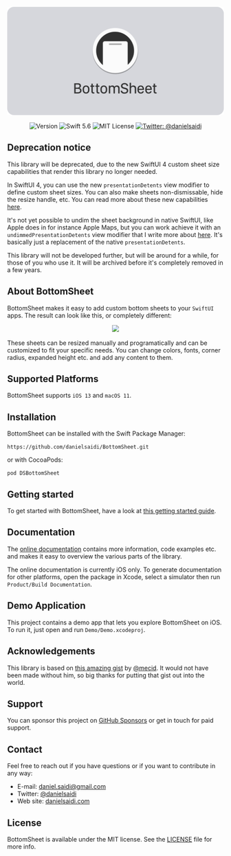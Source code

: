 <p align="center">
    <img src ="Resources/Logo.png" alt="BottomSheet Logo" title="BottomSheet" width=600 />
</p>

<p align="center">
    <img src="https://img.shields.io/github/v/release/danielsaidi/BottomSheet?color=%2300550&sort=semver" alt="Version" />
    <img src="https://img.shields.io/badge/Swift-5.6-orange.svg" alt="Swift 5.6" />
    <img src="https://img.shields.io/github/license/danielsaidi/BottomSheet" alt="MIT License" />
    <a href="https://twitter.com/danielsaidi">
        <img src="https://img.shields.io/badge/contact-@danielsaidi-blue.svg?style=flat" alt="Twitter: @danielsaidi" />
    </a>
</p>


## Deprecation notice

This library will be deprecated, due to the new SwiftUI 4 custom sheet size capabilities that render this library no longer needed.

In SwiftUI 4, you can use the new `presentationDetents` view modifier to define custom sheet sizes. You can also make sheets non-dismissable, hide the resize handle, etc. You can read more about these new capabilities [here](https://danielsaidi.com/blog/2022/06/15/swiftui-4-custom-sheet-sizes). 

It's not yet possible to undim the sheet background in native SwiftUI, like Apple does in for instance Apple Maps, but you can work achieve it with an `undimmedPresentationDetents` view modifier that I write more about [here](https://danielsaidi.com/blog/2022/06/21/undimmed-presentation-detents-in-swiftui). It's basically just a replacement of the native `presentationDetents`.

This library will not be developed further, but will be around for a while, for those of you who use it. It will be archived before it's completely removed in a few years.



## About BottomSheet

BottomSheet makes it easy to add custom bottom sheets to your `SwiftUI` apps. The result can look like this, or completely different:

<p align="center">
    <img src="Resources/Demo.gif" width=300 />
</p>

These sheets can be resized manually and programatically and can be customized to fit your specific needs. You can change colors, fonts, corner radius, expanded height etc. and add any content to them.



## Supported Platforms

BottomSheet supports `iOS 13` and `macOS 11`.



## Installation

BottomSheet can be installed with the Swift Package Manager:

```
https://github.com/danielsaidi/BottomSheet.git
```

or with CocoaPods:

```
pod DSBottomSheet
```



## Getting started

To get started with BottomSheet, have a look at [this getting started guide][GettingStarted].



## Documentation

The [online documentation][Documentation] contains more information, code examples etc. and makes it easy to overview the various parts of the library.

The online documentation is currently iOS only. To generate documentation for other platforms, open the package in Xcode, select a simulator then run `Product/Build Documentation`. 



## Demo Application

This project contains a demo app that lets you explore BottomSheet on iOS. To run it, just open and run `Demo/Demo.xcodeproj`.



## Acknowledgements

This library is based on [this amazing gist][MecidGist] by [@mecid][Mecid]. It would not have been made without him, so big thanks for putting that gist out into the world.



## Support

You can sponsor this project on [GitHub Sponsors][Sponsors] or get in touch for paid support. 



## Contact

Feel free to reach out if you have questions or if you want to contribute in any way:

* E-mail: [daniel.saidi@gmail.com][Email]
* Twitter: [@danielsaidi][Twitter]
* Web site: [danielsaidi.com][Website]



## License

BottomSheet is available under the MIT license. See the [LICENSE][License] file for more info.


[Email]: mailto:daniel.saidi@gmail.com
[Twitter]: http://www.twitter.com/danielsaidi
[Website]: http://www.danielsaidi.com
[Sponsors]: https://github.com/sponsors/danielsaidi

[Documentation]: https://danielsaidi.github.io/BottomSheet/documentation/bottomsheet/
[GettingStarted]: https://github.com/danielsaidi/BottomSheet/blob/master/Readmes/Getting-Started.md
[License]: https://github.com/danielsaidi/BottomSheet/blob/master/LICENSE

[Mecid]: http://www.twitter.com/mecid
[MecidGist]: https://gist.github.com/mecid/78eab34d05498d6c60ae0f162bfd81ee
